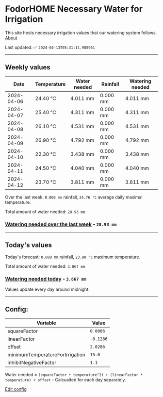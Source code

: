 # FodorHOME Necessary Water for Irrigation

This site hosts necessary irrigation values that our watering system follows. [About](https://github.com/redyau/irrigation)

Last updated: ✅ `2024-04-13T05:31:11.985961`

---

## Weekly values

| Date | Temperature | Water needed | Rainfall | Watering needed |
|-----|-----|-----|-----|-----|
| 2024-04-06 | 24.40 °C | 4.011 mm | 0.000 mm | 4.011 mm |
| 2024-04-07 | 25.40 °C | 4.311 mm | 0.000 mm | 4.311 mm |
| 2024-04-08 | 26.10 °C | 4.531 mm | 0.000 mm | 4.531 mm |
| 2024-04-09 | 26.90 °C | 4.792 mm | 0.000 mm | 4.792 mm |
| 2024-04-10 | 22.30 °C | 3.438 mm | 0.000 mm | 3.438 mm |
| 2024-04-11 | 24.50 °C | 4.040 mm | 0.000 mm | 4.040 mm |
| 2024-04-12 | 23.70 °C | 3.811 mm | 0.000 mm | 3.811 mm |


Over the last week: `0.000 mm` rainfall, `24.76 °C` average daily maximal temperature.

Total amount of water needed: `28.93 mm`

### [Watering needed over the last week](lastweek.txt) - `28.93 mm`

---

## Today's values

Today's forecast: `0.000 mm` rainfall, `23.90 °C` maximum temperature.

Total amount of water needed: `3.867 mm`

### [Watering needed today](today.txt) - `3.867 mm`

Values update every day around midnight.

---

## Config:

| Variable | Value |
|-----|-----|
| squareFactor | `0.0086` |
| linearFactor | `-0.1286` |
| offset | `2.0286` |
| minimumTemperatureForIrrigation | `15.0` |
| inhibitNegativeFactor | `1.1` |

Water needed = `(squareFactor * temperature^2) + (linearFactor * temperature) + offset` - Calcualted for each day separately.

[Edit config](https://github.com/RedyAu/irrigation/edit/main/config.json)
